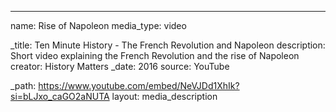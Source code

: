 ---

name: Rise of Napoleon
media_type: video

_title: Ten Minute History - The French Revolution and Napoleon
description: Short video explaining the French Revolution and the rise of Napoleon
creator: History Matters
_date: 2016
source: YouTube

_path: https://www.youtube.com/embed/NeVJDd1XhIk?si=bLJxo_caGO2aNUTA 
layout: media_description
